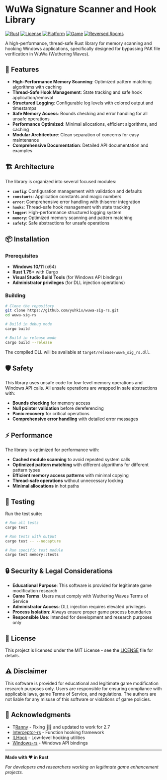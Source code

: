 # WuWa Signature Scanner and Hook Library

[![Rust](https://img.shields.io/badge/Rust-1.75+-orange.svg)](https://www.rust-lang.org/)
[![License](https://img.shields.io/badge/License-MIT-blue.svg)](LICENSE)
[![Platform](https://img.shields.io/badge/Platform-Windows-lightgrey.svg)](https://www.microsoft.com/windows)
[![Game](https://img.shields.io/badge/Game-Wuthering%20Waves-purple.svg)](https://wutheringwaves.kurogames.com/)
[![Reversed Rooms](https://img.shields.io/badge/Discord-Reversed%20Rooms-pink.svg)](https://discord.gg/reversedrooms)

A high-performance, thread-safe Rust library for memory scanning and hooking Windows applications, specifically designed for bypassing PAK file verification in WuWa (Wuthering Waves).

## 🚀 Features

- **High-Performance Memory Scanning**: Optimized pattern matching algorithms with caching
- **Thread-Safe Hook Management**: State tracking and safe hook application/removal
- **Structured Logging**: Configurable log levels with colored output and timestamps
- **Safe Memory Access**: Bounds checking and error handling for all unsafe operations
- **Performance Optimized**: Minimal allocations, efficient algorithms, and caching
- **Modular Architecture**: Clean separation of concerns for easy maintenance
- **Comprehensive Documentation**: Detailed API documentation and examples

## 🏗️ Architecture

The library is organized into several focused modules:

- **`config`**: Configuration management with validation and defaults
- **`constants`**: Application constants and magic numbers
- **`error`**: Comprehensive error handling with thiserror integration
- **`hooks`**: Thread-safe hook management with state tracking
- **`logger`**: High-performance structured logging system
- **`memory`**: Optimized memory scanning and pattern matching
- **`safety`**: Safe abstractions for unsafe operations

## 📦 Installation

### Prerequisites

- **Windows 10/11** (x64)
- **Rust 1.75+** with Cargo
- **Visual Studio Build Tools** (for Windows API bindings)
- **Administrator privileges** (for DLL injection operations)

### Building

```bash
# Clone the repository
git clone https://github.com/yuhkix/wuwa-sig-rs.git
cd wuwa-sig-rs

# Build in debug mode
cargo build

# Build in release mode
cargo build --release
```

The compiled DLL will be available at `target/release/wuwa_sig_rs.dll`.

## 🛡️ Safety

This library uses unsafe code for low-level memory operations and Windows API calls. All unsafe operations are wrapped in safe abstractions with:

- **Bounds checking** for memory access
- **Null pointer validation** before dereferencing
- **Panic recovery** for critical operations
- **Comprehensive error handling** with detailed error messages

## ⚡ Performance

The library is optimized for performance with:

- **Cached module scanning** to avoid repeated system calls
- **Optimized pattern matching** with different algorithms for different pattern types
- **Efficient memory access patterns** with minimal copying
- **Thread-safe operations** without unnecessary locking
- **Minimal allocations** in hot paths

## 🧪 Testing

Run the test suite:

```bash
# Run all tests
cargo test

# Run tests with output
cargo test -- --nocapture

# Run specific test module
cargo test memory::tests
```

## 🔒 Security & Legal Considerations

- **Educational Purpose**: This software is provided for legitimate game modification research
- **Game Terms**: Users must comply with Wuthering Waves Terms of Service
- **Administrator Access**: DLL injection requires elevated privileges
- **Process Isolation**: Always ensure proper game process boundaries
- **Responsible Use**: Intended for development and research purposes only

## 📄 License

This project is licensed under the MIT License - see the [LICENSE](LICENSE) file for details.

## ⚠️ Disclaimer

This software is provided for educational and legitimate game modification research purposes only. Users are responsible for ensuring compliance with applicable laws, game Terms of Service, and regulations. The authors are not liable for any misuse of this software or violations of game policies.

## 🙏 Acknowledgments

- T[Ranny](https://git.xeondev.com/Ranny) - Fixing 🧑‍🦼 and updated to work for 2.7
- [Interceptor-rs](https://git.xeondev.com/ReversedRoomsMisc/interceptor-rs) - Function hooking framework
- [ILHook](https://github.com/regomne/ilhook-rs) - Low-level hooking utilities
- [Windows-rs](https://github.com/microsoft/windows-rs) - Windows API bindings

---

**Made with ❤️ in Rust**

*For developers and researchers working on legitimate game enhancement projects.*
